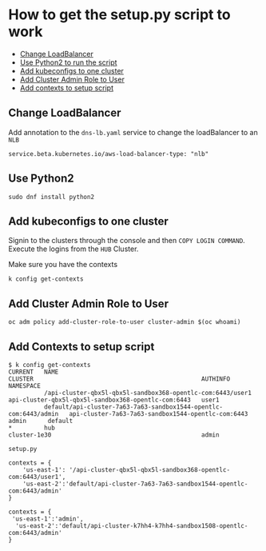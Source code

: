 # How to get the setup.py script to work
- [Change LoadBalancer](#change-loadbalancer)
- [Use Python2 to run the script](#use-python2)
- [Add kubeconfigs to one cluster](#add-kubeconfigs-to-one-cluster)
- [Add Cluster Admin Role to User](#add-cluster-admin-role-to-user)
- [Add contexts to setup script](#add-contexts-to-setup-script)

## Change LoadBalancer
Add annotation to the `dns-lb.yaml` service to change the loadBalancer to an `NLB`
```
service.beta.kubernetes.io/aws-load-balancer-type: "nlb"
```

## Use Python2
```
sudo dnf install python2
```

## Add kubeconfigs to one cluster
Signin to the clusters through the console and then `COPY LOGIN COMMAND`. Execute the logins from the `HUB` Cluster.

Make sure you have the contexts
```
k config get-contexts
```

## Add Cluster Admin Role to User
```
oc adm policy add-cluster-role-to-user cluster-admin $(oc whoami)
```

## Add Contexts to setup script
```
$ k config get-contexts
CURRENT   NAME                                                               CLUSTER                                               AUTHINFO   NAMESPACE
          /api-cluster-qbx5l-qbx5l-sandbox368-opentlc-com:6443/user1         api-cluster-qbx5l-qbx5l-sandbox368-opentlc-com:6443   user1      
          default/api-cluster-7a63-7a63-sandbox1544-opentlc-com:6443/admin   api-cluster-7a63-7a63-sandbox1544-opentlc-com:6443    admin      default
*         hub                                                                cluster-1e30                                          admin   
```

`setup.py`
```
contexts = {
    'us-east-1': '/api-cluster-qbx5l-qbx5l-sandbox368-opentlc-com:6443/user1',
    'us-east-2':'default/api-cluster-7a63-7a63-sandbox1544-opentlc-com:6443/admin'
}
```



```
contexts = {
 'us-east-1':'admin',
  'us-east-2':'default/api-cluster-k7hh4-k7hh4-sandbox1508-opentlc-com:6443/admin'
}
```